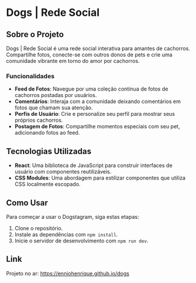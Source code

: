 # Dogs | Rede Social

## Sobre o Projeto

Dogs | Rede Social é uma rede social interativa para amantes de cachorros. Compartilhe fotos, conecte-se com outros donos de pets e crie uma comunidade vibrante em torno do amor por cachorros.

### Funcionalidades

- **Feed de Fotos**: Navegue por uma coleção contínua de fotos de cachorros postadas por usuários.
- **Comentários**: Interaja com a comunidade deixando comentários em fotos que chamam sua atenção.
- **Perfis de Usuário**: Crie e personalize seu perfil para mostrar seus próprios cachorros.
- **Postagem de Fotos**: Compartilhe momentos especiais com seu pet, adicionando fotos ao feed.

## Tecnologias Utilizadas

- **React**: Uma biblioteca de JavaScript para construir interfaces de usuário com componentes reutilizáveis.
- **CSS Modules**: Uma abordagem para estilizar componentes que utiliza CSS localmente escopado.

## Como Usar

Para começar a usar o Dogstagram, siga estas etapas:

1. Clone o repositório.
2. Instale as dependências com `npm install`.
3. Inicie o servidor de desenvolvimento com `npm run dev`.

## Link 

Projeto no ar: https://enniohenrique.github.io/dogs



